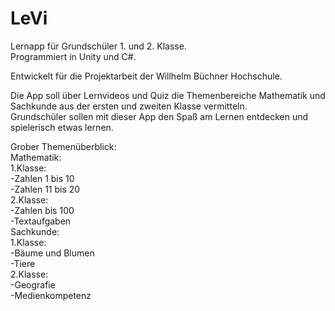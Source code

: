 # LeVi
Lernapp für Grundschüler 1. und 2. Klasse.  
Programmiert in Unity und C#.  
  
Entwickelt für die Projektarbeit der Willhelm Büchner Hochschule.  
  
Die App soll über Lernvideos und Quiz die Themenbereiche Mathematik und Sachkunde aus der ersten und zweiten Klasse vermitteln.  
Grundschüler sollen mit dieser App den Spaß am Lernen entdecken und spielerisch etwas lernen.  


Grober Themenüberblick:  
Mathematik:  
1.Klasse:   
      -Zahlen 1 bis 10  
      -Zahlen 11 bis 20  
2.Klasse:   
      -Zahlen bis 100  
      -Textaufgaben  
Sachkunde:  
1.Klasse:  
      -Bäume und Blumen  
      -Tiere  
2.Klasse:  
      -Geografie  
      -Medienkompetenz  

